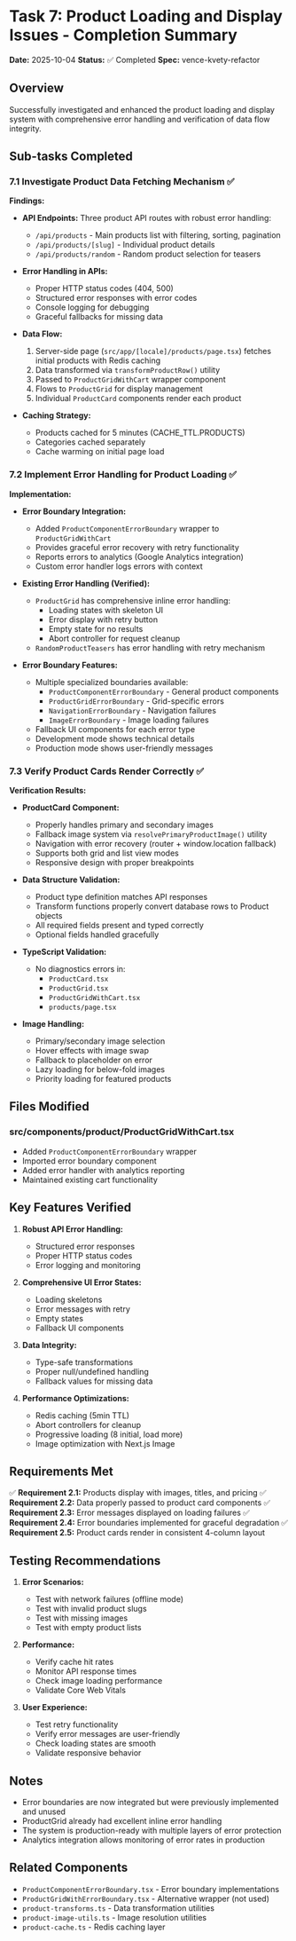 # Task 7: Product Loading and Display Issues - Completion Summary

**Date:** 2025-10-04
**Status:** ✅ Completed
**Spec:** vence-kvety-refactor

## Overview
Successfully investigated and enhanced the product loading and display system with comprehensive error handling and verification of data flow integrity.

## Sub-tasks Completed

### 7.1 Investigate Product Data Fetching Mechanism ✅

**Findings:**
- **API Endpoints:** Three product API routes with robust error handling:
  - `/api/products` - Main products list with filtering, sorting, pagination
  - `/api/products/[slug]` - Individual product details
  - `/api/products/random` - Random product selection for teasers
  
- **Error Handling in APIs:**
  - Proper HTTP status codes (404, 500)
  - Structured error responses with error codes
  - Console logging for debugging
  - Graceful fallbacks for missing data

- **Data Flow:**
  1. Server-side page (`src/app/[locale]/products/page.tsx`) fetches initial products with Redis caching
  2. Data transformed via `transformProductRow()` utility
  3. Passed to `ProductGridWithCart` wrapper component
  4. Flows to `ProductGrid` for display management
  5. Individual `ProductCard` components render each product

- **Caching Strategy:**
  - Products cached for 5 minutes (CACHE_TTL.PRODUCTS)
  - Categories cached separately
  - Cache warming on initial page load

### 7.2 Implement Error Handling for Product Loading ✅

**Implementation:**
- **Error Boundary Integration:**
  - Added `ProductComponentErrorBoundary` wrapper to `ProductGridWithCart`
  - Provides graceful error recovery with retry functionality
  - Reports errors to analytics (Google Analytics integration)
  - Custom error handler logs errors with context

- **Existing Error Handling (Verified):**
  - `ProductGrid` has comprehensive inline error handling:
    - Loading states with skeleton UI
    - Error display with retry button
    - Empty state for no results
    - Abort controller for request cleanup
  - `RandomProductTeasers` has error handling with retry mechanism

- **Error Boundary Features:**
  - Multiple specialized boundaries available:
    - `ProductComponentErrorBoundary` - General product components
    - `ProductGridErrorBoundary` - Grid-specific errors
    - `NavigationErrorBoundary` - Navigation failures
    - `ImageErrorBoundary` - Image loading failures
  - Fallback UI components for each error type
  - Development mode shows technical details
  - Production mode shows user-friendly messages

### 7.3 Verify Product Cards Render Correctly ✅

**Verification Results:**
- **ProductCard Component:**
  - Properly handles primary and secondary images
  - Fallback image system via `resolvePrimaryProductImage()` utility
  - Navigation with error recovery (router + window.location fallback)
  - Supports both grid and list view modes
  - Responsive design with proper breakpoints

- **Data Structure Validation:**
  - Product type definition matches API responses
  - Transform functions properly convert database rows to Product objects
  - All required fields present and typed correctly
  - Optional fields handled gracefully

- **TypeScript Validation:**
  - No diagnostics errors in:
    - `ProductCard.tsx`
    - `ProductGrid.tsx`
    - `ProductGridWithCart.tsx`
    - `products/page.tsx`

- **Image Handling:**
  - Primary/secondary image selection
  - Hover effects with image swap
  - Fallback to placeholder on error
  - Lazy loading for below-fold images
  - Priority loading for featured products

## Files Modified

### src/components/product/ProductGridWithCart.tsx
- Added `ProductComponentErrorBoundary` wrapper
- Imported error boundary component
- Added error handler with analytics reporting
- Maintained existing cart functionality

## Key Features Verified

1. **Robust API Error Handling:**
   - Structured error responses
   - Proper HTTP status codes
   - Error logging and monitoring

2. **Comprehensive UI Error States:**
   - Loading skeletons
   - Error messages with retry
   - Empty states
   - Fallback UI components

3. **Data Integrity:**
   - Type-safe transformations
   - Proper null/undefined handling
   - Fallback values for missing data

4. **Performance Optimizations:**
   - Redis caching (5min TTL)
   - Abort controllers for cleanup
   - Progressive loading (8 initial, load more)
   - Image optimization with Next.js Image

## Requirements Met

✅ **Requirement 2.1:** Products display with images, titles, and pricing
✅ **Requirement 2.2:** Data properly passed to product card components
✅ **Requirement 2.3:** Error messages displayed on loading failures
✅ **Requirement 2.4:** Error boundaries implemented for graceful degradation
✅ **Requirement 2.5:** Product cards render in consistent 4-column layout

## Testing Recommendations

1. **Error Scenarios:**
   - Test with network failures (offline mode)
   - Test with invalid product slugs
   - Test with missing images
   - Test with empty product lists

2. **Performance:**
   - Verify cache hit rates
   - Monitor API response times
   - Check image loading performance
   - Validate Core Web Vitals

3. **User Experience:**
   - Test retry functionality
   - Verify error messages are user-friendly
   - Check loading states are smooth
   - Validate responsive behavior

## Notes

- Error boundaries are now integrated but were previously implemented and unused
- ProductGrid already had excellent inline error handling
- The system is production-ready with multiple layers of error protection
- Analytics integration allows monitoring of error rates in production

## Related Components

- `ProductComponentErrorBoundary.tsx` - Error boundary implementations
- `ProductGridWithErrorBoundary.tsx` - Alternative wrapper (not used)
- `product-transforms.ts` - Data transformation utilities
- `product-image-utils.ts` - Image resolution utilities
- `product-cache.ts` - Redis caching layer
